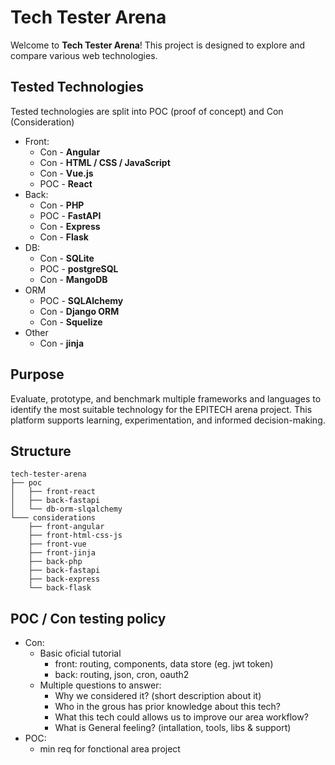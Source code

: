 # Tech Tester Arena

Welcome to **Tech Tester Arena**!
This project is designed to explore and compare various web technologies.

## Tested Technologies

Tested technologies are split into POC (proof of concept) and Con (Consideration)

- Front:
  - Con - **Angular**
  - Con - **HTML / CSS / JavaScript**
  - Con - **Vue.js**
  - POC - **React**
- Back:
  - Con - **PHP**
  - POC - **FastAPI**
  - Con - **Express**
  - Con - **Flask**
- DB:
  - Con - **SQLite**
  - POC - **postgreSQL**
  - Con - **MangoDB**
- ORM
  - POC - **SQLAlchemy**
  - Con - **Django ORM**
  - Con - **Squelize**
- Other
  - Con - **jinja**

## Purpose
Evaluate, prototype, and benchmark multiple frameworks and languages to identify the most suitable technology for the EPITECH arena project. This platform supports learning, experimentation, and informed decision-making.

## Structure

```
tech-tester-arena
├── poc
│   ├── front-react
│   ├── back-fastapi
│   └── db-orm-slqalchemy
└─── considerations
    ├── front-angular
    ├── front-html-css-js
    ├── front-vue
    ├── front-jinja
    ├── back-php
    ├── back-fastapi
    ├── back-express
    └── back-flask
```

## POC / Con testing policy
- Con:
  - Basic oficial tutorial
    - front: routing, components, data store (eg. jwt token)
    - back: routing, json, cron, oauth2
  - Multiple questions to answer:
    - Why we considered it? (short description about it)
    - Who in the grous has prior knowledge about this tech?
    - What this tech could allows us to improve our area workflow?
    - What is General feeling? (intallation, tools, libs & support)
- POC:
  - min req for fonctional area project
